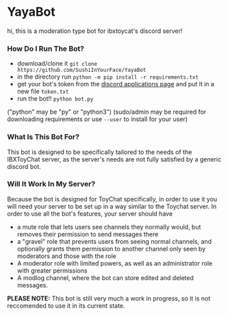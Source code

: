 # YayaBot

hi, this is a moderation type bot for ibxtoycat's discord server!

### How Do I Run The Bot?
- download/clone it
`git clone https://github.com/SushiInYourFace/YayaBot`
- in the directory run
`python -m pip install -r requirements.txt`
- get your bot's token from the [discord applications page](https://discord.com/developers/applications/) and put it in a new file `token.txt`
- run the bot!!
`python bot.py`

("python" may be "py" or "python3") (sudo/admin may be required for downloading requirements or use `--user` to install for your user)


### What Is This Bot For?

This bot is designed to be specifically tailored to the needs of the IBXToyChat server, as the server's needs are not fully satisfied by a generic discord bot.

### Will It Work In My Server?

Because the bot is designed for ToyChat specifically, in order to use it you will need your server to be set up in a way similar to the Toychat server. In order to use all the bot's features, your server should have
- a mute role that lets users see channels they normally would, but removes their permission to send messages there
- a "gravel" role that prevents users from seeing normal channels, and optionally grants them permission to another channel only seen by moderators and those with the role
- A moderator role with limited powers, as well as an administrator role with greater permissions
- A modlog channel, where the bot can store edited and deleted messages.

**PLEASE NOTE:** This bot is still very much a work in progress, so it is not reccomended to use it in its current state.
